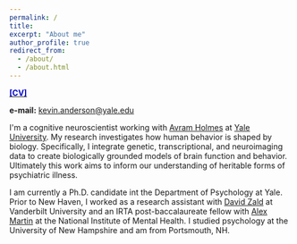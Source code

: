 ```yaml
---
permalink: /
title: 
excerpt: "About me"
author_profile: true
redirect_from: 
  - /about/
  - /about.html
---
```


[<span style="color:mediumblue">**[CV]**</span>](https://github.com/kevmanderson/kevmanderson.github.io/blob/master/files/kevinmanderson_cv_171218.pdf)

**e-mail:** kevin.anderson@yale.edu

I'm a cognitive neuroscientist working with [Avram Holmes](https://scholar.google.com/citations?user=EhyhJkwAAAAJ) at [Yale University](http://holmeslab.yale.edu/). My research investigates how human behavior is shaped by biology. Specifically, I integrate genetic, transcriptional, and neuroimaging data to create biologically grounded models of brain function and behavior. Ultimately this work aims to inform our understanding of heritable forms of psychiatric illness. 

I am currently a Ph.D. candidate int the Department of Psychology at Yale. Prior to New Haven, I worked as a research assistant with [David Zald](https://scholar.google.com/citations?user=jYZHAO0AAAAJ&hl=en) at Vanderbilt University and an IRTA post-baccalaureate fellow with [Alex Martin](https://scholar.google.com/citations?user=F-PdhBgAAAAJ&hl=en) at the National Institute of Mental Health. I studied psychology at the University of New Hampshire and am from Portsmouth, NH. 
